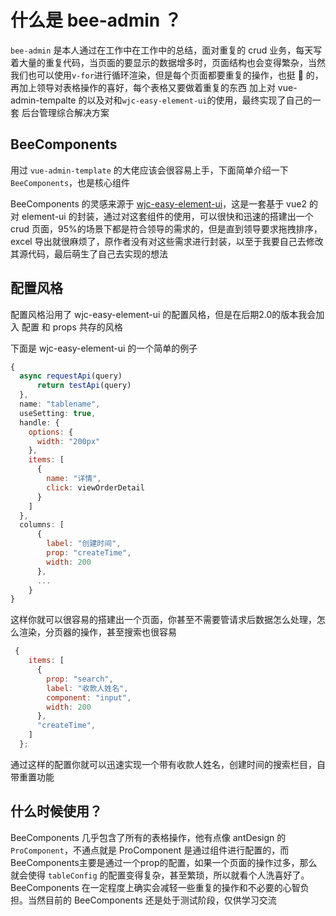 # 什么是 bee-admin ？

`bee-admin` 是本人通过在工作中在工作中的总结，面对重复的 crud 业务，每天写着大量的重复代码，当页面的要显示的数据增多时，页面结构也会变得繁杂，当然我们也可以使用`v-for`进行循环渲染，但是每个页面都要重复的操作，也挺 🤢 的，再加上领导对表格操作的喜好，每个表格又要做着重复的东西
加上对 vue-admin-tempalte 的以及对和`wjc-easy-element-ui`的使用，最终实现了自己的一套 后台管理综合解决方案

<!-- ## 基本功能

本系统实现了很多 -->



## BeeComponents

用过 `vue-admin-template` 的大佬应该会很容易上手，下面简单介绍一下 `BeeComponents`，也是核心组件

BeeComponents 的灵感来源于 [wjc-easy-element-ui](https://gitee.com/jinchuanwang/wjc-easy-element-ui?_from=gitee_search)，这是一套基于 vue2 的对 element-ui 的封装，通过对这套组件的使用，可以很快和迅速的搭建出一个 crud 页面，95%的场景下都是符合领导的需求的，但是直到领导要求拖拽排序，excel 导出就很麻烦了，原作者没有对这些需求进行封装，以至于我要自己去修改其源代码，最后萌生了自己去实现的想法

## 配置风格

配置风格沿用了 wjc-easy-element-ui 的配置风格，但是在后期2.0的版本我会加入 配置 和 props 共存的风格

下面是 wjc-easy-element-ui 的一个简单的例子

```js
{
  async requestApi(query)
      return testApi(query)
  },
  name: "tablename",
  useSetting: true,
  handle: {
    options: {
      width: "200px"
    },
    items: [
      {
        name: "详情",
        click: viewOrderDetail
      }
    ]
  },
  columns: [
      {
        label: "创建时间",
        prop: "createTime",
        width: 200
      },
      ...
    }
}
```

这样你就可以很容易的搭建出一个页面，你甚至不需要管请求后数据怎么处理，怎么渲染，分页器的操作，甚至搜索也很容易

```js
 {
    items: [
      {
        prop: "search",
        label: "收款人姓名",
        component: "input",
        width: 200
      },
      "createTime",
    ]
  };
```

通过这样的配置你就可以迅速实现一个带有收款人姓名，创建时间的搜索栏目，自带重置功能


## 什么时候使用？

BeeComponents 几乎包含了所有的表格操作，他有点像 antDesign 的 `ProComponent`，不通点就是 ProComponent 是通过组件进行配置的，而BeeComponents主要是通过一个prop的配置，如果一个页面的操作过多，那么就会使得 `tableConfig` 的配置变得复杂，甚至繁琐，所以就看个人洗喜好了。BeeComponents 在一定程度上确实会减轻一些重复的操作和不必要的心智负担。当然目前的 BeeComponents 还是处于测试阶段，仅供学习交流